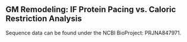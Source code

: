 ## GM Remodeling: IF Protein Pacing vs. Caloric Restriction Analysis
Sequence data can be found under the NCBI BioProject: PRJNA847971. 
